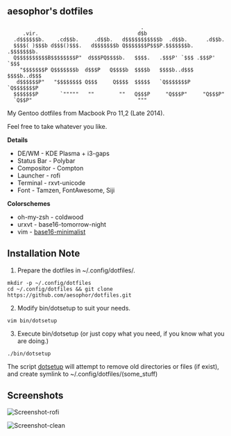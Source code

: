 ## aesophor's dotfiles
```
                                           .
     .vir.                                d$b
  .d$$$$$$b.    .cd$$b.     .d$$b.   d$$$$$$$$$$$b  .d$$b.      .d$$b.
  $$$$( )$$$b d$$$()$$$.   d$$$$$$$b Q$$$$$$$P$$$P.$$$$$$$b.  .$$$$$$$b.
  Q$$$$$$$$$$B$$$$$$$$P"  d$$$PQ$$$$b.   $$$$.   .$$$P' `$$$ .$$$P' `$$$
    "$$$$$$$P Q$$$$$$$b  d$$$P   Q$$$$b  $$$$b   $$$$b..d$$$ $$$$b..d$$$
   d$$$$$$P"   "$$$$$$$$ Q$$$     Q$$$$  $$$$$   `Q$$$$$$$P  `Q$$$$$$$P
  $$$$$$$P       `"""""   ""        ""   Q$$$P     "Q$$$P"     "Q$$$P"
  `Q$$P"                                  """

```
My Gentoo dotfiles from Macbook Pro 11,2 (Late 2014).

Feel free to take whatever you like.

**Details**
* DE/WM      - KDE Plasma + i3-gaps
* Status Bar - Polybar
* Compositor - Compton
* Launcher   - rofi
* Terminal   - rxvt-unicode
* Font       - Tamzen, FontAwesome, Siji

**Colorschemes**
* oh-my-zsh  - coldwood
* urxvt      - base16-tomorrow-night
* vim        - [base16-minimalist](https://github.com/aesophor/base16-minimalist)


## Installation Note
1. Prepare the dotfiles in ~/.config/dotfiles/.
```
mkdir -p ~/.config/dotfiles
cd ~/.config/dotfiles && git clone https://github.com/aesophor/dotfiles.git
```

2. Modify bin/dotsetup to suit your needs.
```
vim bin/dotsetup
```

3. Execute bin/dotsetup (or just copy what you need, if you know what you are doing.)
```
./bin/dotsetup
```
The script <a href="https://github.com/aesophor/dotfiles/blob/master/bin/dotsetup">dotsetup</a> 
will attempt to remove old directories or files (if exist), and create symlink to ~/.config/dotfiles/(some_stuff)
 
 
## Screenshots
![Screenshot-rofi](https://github.com/aesophor/dotfiles/raw/master/scrot/screenshot-rofi.png)
 
![Screenshot-clean](https://github.com/aesophor/dotfiles/raw/master/scrot/screenshot-clean.png)
